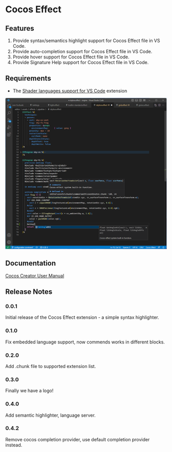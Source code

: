 # Cocos Effect

## Features

1. Provide syntax/semantics highlight support for Cocos Effect file in VS Code.
2. Provide auto-completion support for Cocos Effect file in VS Code.
3. Provide hover support for Cocos Effect file in VS Code.
4. Provide Signature Help support for Cocos Effect file in VS Code.

## Requirements

- The [Shader languages support for VS Code](https://marketplace.visualstudio.com/items?itemName=slevesque.shader) extension

![Cocos Effect](./images/code.png)

## Documentation

[Cocos Creator User Manual](https://docs.cocos.com/creator/manual/)

## Release Notes

### 0.0.1

Initial release of the Cocos Effect extension - a simple syntax highlighter.

### 0.1.0

Fix embedded language support, now commends works in different blocks.

### 0.2.0

Add .chunk file to supported extension list.

### 0.3.0

Finally we have a logo!

### 0.4.0

Add semantic highlighter, language server.

### 0.4.2

Remove cocos completion provider, use default completion provider instead.